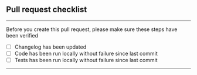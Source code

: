 ## Pull request checklist

---

Before you create this pull request, please make sure these steps have been verified

- [ ] Changelog has been updated
- [ ] Code has been run locally without failure since last commit
- [ ] Tests has been run locally without failure since last commit

---
